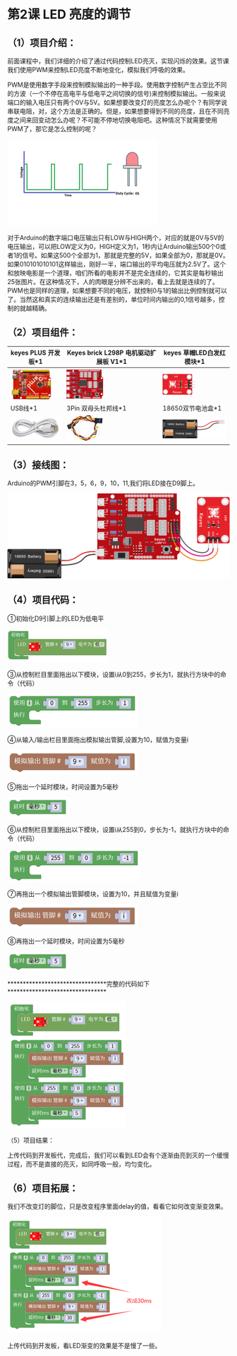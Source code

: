 

# 第2课 LED 亮度的调节 

## （1）项目介绍：

前面课程中，我们详细的介绍了通过代码控制LED亮灭，实现闪烁的效果。这节课我们使用PWM来控制LED亮度不断地变化，模拟我们呼吸的效果。

PWM是使用数字手段来控制模拟输出的一种手段。使用数字控制产生占空比不同的方波（一个不停在高电平与低电平之间切换的信号)来控制模拟输出。一般来说端口的输入电压只有两个0V与5V。如果想要改变灯的亮度怎么办呢个？有同学说串联电阻，对，这个方法是正确的。但是，如果想要得到不同的亮度，且在不同亮度之间来回变动怎么办呢？不可能不停地切换电阻吧。这种情况下就需要使用PWM了，那它是怎么控制的呢？

![](../../media/a6dbf9a1d18d8849437f013dcaf2d4a6.png)

对于Arduino的数字端口电压输出只有LOW与HIGH两个，对应的就是0V与5V的电压输出，可以把LOW定义为0，HIGH定义为1，1秒内让Arduino输出500个0或者1的信号。如果这500个全部为1，那就是完整的5V，如果全部为0，那就是0V。如果010101010101这样输出，刚好一半，端口输出的平均电压就为2.5V了。这个和放映电影是一个道理，咱们所看的电影并不是完全连续的，它其实是每秒输出25张图片。在这种情况下，人的肉眼是分辨不出来的，看上去就是连续的了。PWM也是同样的道理，如果想要不同的电压，就控制0与1的输出比例控制就可以了。当然这和真实的连续输出还是有差别的，单位时间内输出的0,1信号越多，控制的就越精确。

## （2）项目组件：










|keyes PLUS 开发板*1|Keyes brick L298P 电机驱动扩展板 V1*1|keyes 草帽LED白发红模块*1|
|-|-|-|
|![](../../media/d9ad1b030b310a80066f8fb541f65f96.png)|![](../../media/3dca1bdd1d1420c1d12b16cbf52fee00.png)|![](../../media/31fb938502d3d519813c391569d6a3f3.png)|
|USB线*1|3Pin 双母头杜邦线*1|18650双节电池盒*1|18650电池*2 （电池自配）|
|![](../../media/260c62fe8edae84c7a302160a3667ce5.png)|![](../../media/07752ebfc8e8af62f1b86c4a725ea284.jpg)|![](../../media/c5bf59a8e5cdded95c02334369ab6fdd.png)|




## （3）接线图：

Arduino的PWM引脚在3，5，6，9，10，11,我们将LED接在D9脚上。

![](../../media/ec2a56bf0d3401cb064321ebaf552cb1.png)

## （4）项目代码：

①初始化D9引脚上的LED为低电平

![](../../media/bc99c6e8de9e32b559c3e4b5fc8336dc.png)

③从控制栏目里面拖出以下模块，设置i从0到255，步长为1，就执行方块中的命令（代码）

![](../../media/b9559171ae802593c7cf98d6734c800f.png)

④从输入/输出栏目里面拖出模拟输出管脚,设置为10，赋值为变量i

![](../../media/be14b0919cf0ee61ab4ca571e8aef11d.png)

⑤拖出一个延时模块，时间设置为5毫秒

![](../../media/6cedaac7c913194fdb77ab2f44f36b68.png)

⑥从控制栏目里面拖出以下模块，设置i从255到0，步长为-1，就执行方块中的命令（代码）

![](../../media/86ee9be5599bd9a6b5c162d76c9116a4.png)

⑦再拖出一个模拟输出管脚模块，设置为10，并且赋值为变量i

![](../../media/be14b0919cf0ee61ab4ca571e8aef11d.png)

⑧再拖出一个延时模块，时间设置为5毫秒

![](../../media/6cedaac7c913194fdb77ab2f44f36b68.png)

\*\*\*\*\*\*\*\*\*\*\*\*\*\*\*\*\*\*\*\*\*\*\*\*\*\*\*\*\*\*\*\*完整的代码如下\*\*\*\*\*\*\*\*\*\*\*\*\*\*\*\*\*\*\*\*\*\*\*\*\*\*\*\*\*\*\*\*

![](../../media/ce29f63cba1749fba5dc4a677574b23e.png)

（5）项目结果：

上传代码到开发板代，完成后，我们可以看到LED会有个逐渐由亮到灭的一个缓慢过程，而不是直接的亮灭，如同呼吸一般，均匀变化。

## （6）项目拓展：

我们不改变灯的脚位，只是改变程序里面delay的值，看看它如何改变渐变效果。

![](../../media/99b8cb43f6fb7753754d85a5241aee62.png)

上传代码到开发板，看LED渐变的效果是不是慢了一些。



